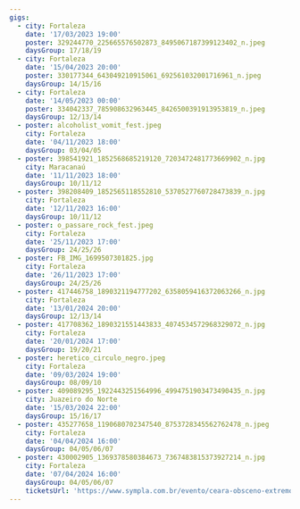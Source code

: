 ```yaml
---
gigs:
  - city: Fortaleza
    date: '17/03/2023 19:00'
    poster: 329244770_225665576502873_8495067187399123402_n.jpeg
    daysGroup: 17/18/19
  - city: Fortaleza
    date: '15/04/2023 20:00'
    poster: 330177344_643049210915061_692561032001716961_n.jpeg
    daysGroup: 14/15/16
  - city: Fortaleza
    date: '14/05/2023 00:00'
    poster: 334042337_785908632963445_8426500391913953819_n.jpeg
    daysGroup: 12/13/14
  - poster: alcoholist_vomit_fest.jpeg
    city: Fortaleza
    date: '04/11/2023 18:00'
    daysGroup: 03/04/05
  - poster: 398541921_1852568685219120_7203472481773669902_n.jpg
    city: Maracanaú
    date: '11/11/2023 18:00'
    daysGroup: 10/11/12
  - poster: 398208409_1852565118552810_5370527760728473839_n.jpg
    city: Fortaleza
    date: '12/11/2023 16:00'
    daysGroup: 10/11/12
  - poster: o_passare_rock_fest.jpeg
    city: Fortaleza
    date: '25/11/2023 17:00'
    daysGroup: 24/25/26
  - poster: FB_IMG_1699507301825.jpg
    city: Fortaleza
    date: '26/11/2023 17:00'
    daysGroup: 24/25/26
  - poster: 417446758_1890321194777202_6358059416372063266_n.jpg
    city: Fortaleza
    date: '13/01/2024 20:00'
    daysGroup: 12/13/14
  - poster: 417708362_1890321551443833_4074534572968329072_n.jpg
    city: Fortaleza
    date: '20/01/2024 17:00'
    daysGroup: 19/20/21
  - poster: heretico_circulo_negro.jpeg
    city: Fortaleza
    date: '09/03/2024 19:00'
    daysGroup: 08/09/10
  - poster: 409089295_1922443251564996_4994751903473490435_n.jpg
    city: Juazeiro do Norte
    date: '15/03/2024 22:00'
    daysGroup: 15/16/17
  - poster: 435277658_1190680702347540_8753728345562762478_n.jpeg
    city: Fortaleza
    date: '04/04/2024 16:00'
    daysGroup: 04/05/06/07
  - poster: 430002905_1369378580384673_7367483815373927214_n.jpg
    city: Fortaleza
    date: '07/04/2024 16:00'
    daysGroup: 04/05/06/07
    ticketsUrl: 'https://www.sympla.com.br/evento/ceara-obsceno-extremo-fest/2348645'
---
```


